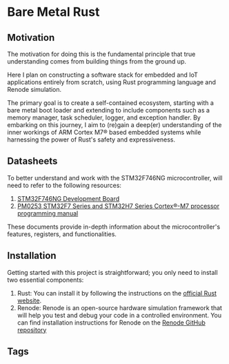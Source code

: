 # Bare Metal Rust

## Motivation
The motivation for doing this is the fundamental principle that true understanding comes from building things from the ground up. 

Here I plan on constructing a software stack for embedded and IoT applications entirely from scratch, using Rust programming language and Renode simulation.

The primary goal is to create a self-contained ecosystem, starting with a bare metal boot loader and extending to include components such as a memory manager, task scheduler, logger, and exception handler. By embarking on this journey, I aim to (re)gain a deep(er) understanding of the inner workings of ARM Cortex M7® based embedded systems  while harnessing the power of Rust's safety and expressiveness.



## Datasheets
To better understand and work with the STM32F746NG microcontroller, will need to refer to the following resources:

1. [STM32F746NG Development Board](https://www.st.com/en/microcontrollers-microprocessors/stm32f746ng.html)
2. [PM0253 STM32F7 Series and STM32H7 Series Cortex®-M7 processor programming manual](https://www.st.com/resource/en/reference_manual/rm0385-stm32f75xxx-and-stm32f74xxx-advanced-armbased-32bit-mcus-stmicroelectronics.pdf)

These documents provide in-depth information about the microcontroller's features, registers, and functionalities.

## Installation
Getting started with this project is straightforward; you only need to install two essential components:

1. Rust: You can install it by following the instructions on the [official Rust website](https://www.rust-lang.org/tools/install).
2. Renode: Renode is an open-source hardware simulation framework that will help you test and debug your code in a controlled environment. You can find installation instructions for Renode on the [Renode GitHub repository](https://github.com/renode/renode)
## Tags